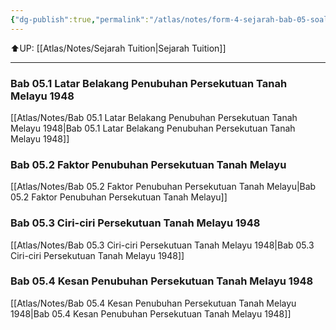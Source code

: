 ```yaml
---
{"dg-publish":true,"permalink":"/atlas/notes/form-4-sejarah-bab-05-soalan/"}
---
```


⬆️UP: [[Atlas/Notes/Sejarah Tuition\|Sejarah Tuition]]

---

### Bab 05.1 Latar Belakang Penubuhan Persekutuan Tanah Melayu 1948

[[Atlas/Notes/Bab 05.1 Latar Belakang Penubuhan Persekutuan Tanah Melayu 1948\|Bab 05.1 Latar Belakang Penubuhan Persekutuan Tanah Melayu 1948]]

### Bab 05.2 Faktor Penubuhan Persekutuan Tanah Melayu

[[Atlas/Notes/Bab 05.2 Faktor Penubuhan Persekutuan Tanah Melayu\|Bab 05.2 Faktor Penubuhan Persekutuan Tanah Melayu]]

### Bab 05.3 Ciri-ciri Persekutuan Tanah Melayu 1948

[[Atlas/Notes/Bab 05.3 Ciri-ciri Persekutuan Tanah Melayu 1948\|Bab 05.3 Ciri-ciri Persekutuan Tanah Melayu 1948]]

### Bab 05.4 Kesan Penubuhan Persekutuan Tanah Melayu 1948

[[Atlas/Notes/Bab 05.4 Kesan Penubuhan Persekutuan Tanah Melayu 1948\|Bab 05.4 Kesan Penubuhan Persekutuan Tanah Melayu 1948]]